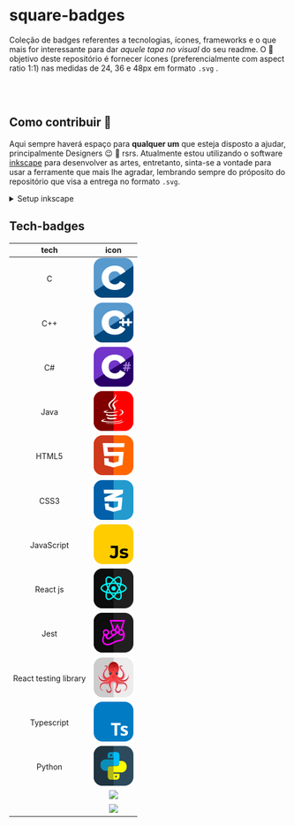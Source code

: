 # square-badges

Coleção de badges referentes a tecnologias, ícones, frameworks e o que mais for interessante para dar *aquele tapa no visual* do seu readme. O :dart: objetivo deste repositório é fornecer ícones (preferencialmente com aspect ratio 1:1) nas medidas de 24, 36 e 48px em formato `.svg` .


<br><br>

## Como contribuir :construction:

Aqui sempre haverá espaço para **qualquer um** que esteja disposto a ajudar, principalmente Designers :wink: :art: rsrs. Atualmente estou utilizando o software [inkscape](https://inkscape.org/) para desenvolver as artes, entretanto, sinta-se a vontade para usar a ferramente que mais lhe agradar, lembrando sempre do próposito do repositório que visa a entrega no formato `.svg`.


<details>
  <summary> Setup inkscape </summary>

  <h4>Configurações do documento</h4>

  Ao abrir o inkscape > novo documento. Ou usando o atalho do teclado `ctrl` + `shift` + `D` e utilize as seguintes configurações destacadas em vermelho conforme imagem abaixo.

  ![settings-file](./assets/file-settings.png)

  
</details>


## Tech-badges

| tech | icon | 
| :---: | :---: |
| C | ![](./badges/langs/c.svg)|
| C++ | ![](./badges/langs/cpp.svg) |
| C# | ![](./badges/langs/csharp.svg)|
| Java | ![](./badges/langs/java.svg) |
| HTML5 | ![](./badges/langs/html5.svg) |
| CSS3 | ![](./badges/langs/css3.svg) |
| JavaScript | ![](./badges/langs/js.svg) |
| React js | ![](./badges/langs/reactjs.svg) |
| Jest | ![](./badges/langs/jest.svg) |
| React testing library | ![](./badges/langs/rtl.svg) |
| Typescript | ![](./badges/langs/ts.svg) |
| Python | ![](./badges/langs/python.svg) |
|  | ![](./badges/langs/.svg) |
|  | ![](./badges/langs/.svg) |